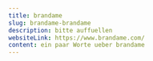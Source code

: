 ```yaml
---
title: brandame
slug: brandame-brandame
description: bitte auffuellen
websiteLink: https://www.brandame.com/
content: ein paar Worte ueber brandame
---
```

